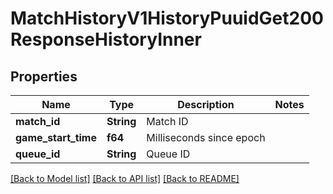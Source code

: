 # MatchHistoryV1HistoryPuuidGet200ResponseHistoryInner

## Properties

Name | Type | Description | Notes
------------ | ------------- | ------------- | -------------
**match_id** | **String** | Match ID | 
**game_start_time** | **f64** | Milliseconds since epoch | 
**queue_id** | **String** | Queue ID | 

[[Back to Model list]](../README.md#documentation-for-models) [[Back to API list]](../README.md#documentation-for-api-endpoints) [[Back to README]](../README.md)


